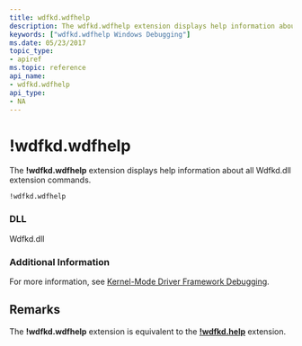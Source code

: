 ```yaml
---
title: wdfkd.wdfhelp
description: The wdfkd.wdfhelp extension displays help information about all Wdfkd.dll extension commands.
keywords: ["wdfkd.wdfhelp Windows Debugging"]
ms.date: 05/23/2017
topic_type:
- apiref
ms.topic: reference
api_name:
- wdfkd.wdfhelp
api_type:
- NA
---
```


# !wdfkd.wdfhelp


The **!wdfkd.wdfhelp** extension displays help information about all Wdfkd.dll extension commands.

```dbgcmd
!wdfkd.wdfhelp
```

### <span id="DLL"></span><span id="dll"></span>DLL

Wdfkd.dll

### Additional Information

For more information, see [Kernel-Mode Driver Framework Debugging](kernel-mode-driver-framework-debugging.md).

## Remarks

The **!wdfkd.wdfhelp** extension is equivalent to the [**!wdfkd.help**](-wdfkd-help.md) extension.

 

 





